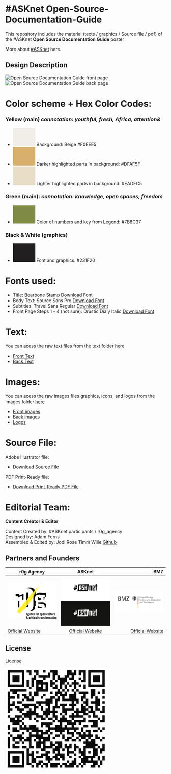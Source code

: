 # #ASKnet Open-Source-Documentation-Guide

This repository includes the material (texts / graphics / Source file / pdf) of the #ASKnet __Open Source Documentation Guide__ poster .

More about [#ASKnet](https://asknet.community/) here.

## Design Description

![Open Source Documentation Guide front page](ODG-front.png)
![Open Source Documentation Guide back page](ODG-back.png)


# **Color scheme + Hex Color Codes:**

### Yellow (main) *connotation: youthful, fresh, Africa, attention&*

* ![#F0EEE5](color-codes/F0EEE5.png) Background: Beige #F0EEE5 
* ![#DFAF5F](color-codes/DFAF5F.png) Darker highlighted parts in background: #DFAF5F 
* ![#EADEC5](color-codes/EADEC5.png) Lighter highlighted parts in background: #EADEC5

### Green (main): *connotation: knowledge, open spaces, freedom*

* ![#7B8C37](color-codes/7B8C37.png) Color of numbers and key from Legend: #7B8C37 

### Black & White (graphics)

* ![#231F20](color-codes/231F20.png) Font and graphics: #231F20 

# **Fonts used:**

* Title: Bearbone Stamp [Download Font](https://www.dfonts.org/fonts/bearbone-sans/)
* Body Text: Source Sans Pro [Download Font](https://fonts.google.com/specimen/Source+Sans+Pro/)
* Subtitles: Travel Sans Regular [Download Font](https://ifonts.xyz/travel-font.html)
* Front Page Steps 1 - 4 (not sure): Drustic Dialy Italic [Download Font](https://allbestfonts.com/drusticdialy/)

# **Text:**

You can acess the raw text files from the text folder [here](https://github.com/opencultureagency/Open-Documentation-Guide/tree/master/text)

* [Front Text](text/text-ODG-front.txt)
* [Back Text](text/text-ODG-back.txt)


# **Images:**

You can acess the raw images files graphics, icons, and logos from the images folder [here](https://github.com/opencultureagency/Open-Documentation-Guide/tree/master/images)

* [Front images](https://github.com/opencultureagency/Open-Documentation-Guide/tree/master/images/front)
* [Back images](https://github.com/opencultureagency/Open-Documentation-Guide/tree/master/images/back)
* [Logos](https://github.com/opencultureagency/Open-Documentation-Guide/tree/master/images/logos)

# **Source File:**

Adobe Illustrator file:
* [Download Source File](https://cloud.openculture.agency/index.php/s/qLzMayizsELSWcd)

PDF Print-Ready file:
* [Download Print-Ready PDF File](https://cloud.openculture.agency/index.php/s/zwx5t75CyGjtNja)


# **Editorial Team:**
**Content Creator & Editor**

Content Created by: #ASKnet participants / r0g_agency  
Designed by: Adam Ferns  
Assembled & Edited by: 
Jodi Rose
Timm Wille [Github](https://github.com/timmwille/)

## Partners and Founders


| r0g Agency |      ASKnet      |  BMZ |
|----------|:-------------:|------:|
| [![r0g Logo](images/logos/r0g-logo-new-2021.png)](https://openculture.agency/)| [![#ASKnet Logo](images/logos/asknet-logo.png)](https://github.com/ASKnet-Open-Training)| [![#ASKnet Logo](images/logos/bmz-logo.png)](https://www.bmz.de/en/) |
| [Official Website](https://openculture.agency/) | [Official Website](https://github.com/ASKnet-Open-Training) | [Official Website](https://www.bmz.de/en/) |

## License
[License](https://github.com/opencultureagency/Open-Documentation-Guide/blob/master/LICENSE.md)

![](/qrcode-OpenDocumentationGuide-GitHub.svg)
